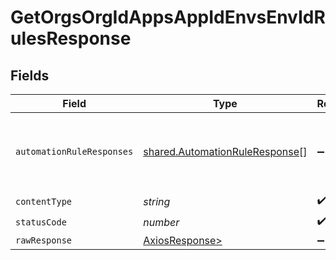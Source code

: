 # GetOrgsOrgIdAppsAppIdEnvsEnvIdRulesResponse


## Fields

| Field                                                                            | Type                                                                             | Required                                                                         | Description                                                                      |
| -------------------------------------------------------------------------------- | -------------------------------------------------------------------------------- | -------------------------------------------------------------------------------- | -------------------------------------------------------------------------------- |
| `automationRuleResponses`                                                        | [shared.AutomationRuleResponse](../../models/shared/automationruleresponse.md)[] | :heavy_minus_sign:                                                               | A possibly empty array of Automation Rules<br/><br/>                             |
| `contentType`                                                                    | *string*                                                                         | :heavy_check_mark:                                                               | N/A                                                                              |
| `statusCode`                                                                     | *number*                                                                         | :heavy_check_mark:                                                               | N/A                                                                              |
| `rawResponse`                                                                    | [AxiosResponse>](https://axios-http.com/docs/res_schema)                         | :heavy_minus_sign:                                                               | N/A                                                                              |